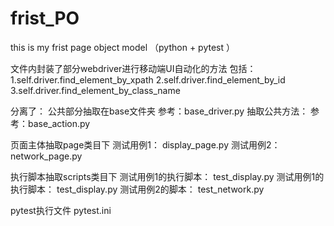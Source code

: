 # frist_PO
this is my frist page object model （python + pytest ）

文件内封装了部分webdriver进行移动端UI自动化的方法
包括：
1.self.driver.find_element_by_xpath
2.self.driver.find_element_by_id
3.self.driver.find_element_by_class_name

分离了：
公共部分抽取在base文件夹
参考：base_driver.py
抽取公共方法：
参考：base_action.py


页面主体抽取page类目下
测试用例1：
display_page.py
测试用例2：
network_page.py

执行脚本抽取scripts类目下
测试用例1的执行脚本：
test_display.py
测试用例1的执行脚本：
test_display.py
测试用例2的脚本：
test_network.py

pytest执行文件
pytest.ini


